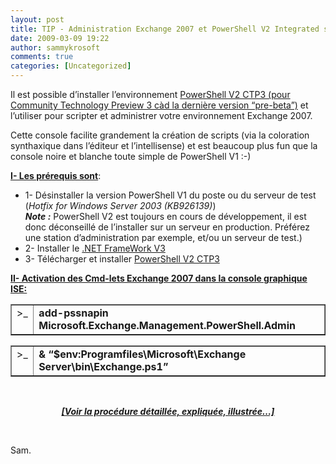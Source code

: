 ```yaml
---
layout: post
title: TIP - Administration Exchange 2007 et PowerShell V2 Integrated scripting environment (ISE)
date: 2009-03-09 19:22
author: sammykrosoft
comments: true
categories: [Uncategorized]
---
```

<p>Il est possible d&rsquo;installer l&rsquo;environnement <a href="http://www.microsoft.com/downloads/details.aspx?FamilyID=c913aeab-d7b4-4bb1-a958-ee6d7fe307bc&amp;displaylang=en" target="_blank" mce_href="http://www.microsoft.com/downloads/details.aspx?FamilyID=c913aeab-d7b4-4bb1-a958-ee6d7fe307bc&amp;displaylang=en">PowerShell V2 CTP3 (pour Community Technology Preview 3 c&agrave;d la derni&egrave;re version &ldquo;pre-beta&rdquo;)</a> et l&rsquo;utiliser pour scripter et administrer votre environnement Exchange 2007. <p>Cette console facilite grandement la cr&eacute;ation de scripts (via la coloration synthaxique dans l&rsquo;&eacute;diteur et l&rsquo;intellisense) et est beaucoup plus fun que la console noire et blanche toute simple de PowerShell V1 :-)</p><p><strong><u>I- Les pr&eacute;requis sont</u></strong>:</p><ul>   <li>1- D&eacute;sinstaller la version PowerShell V1 du poste ou du serveur de test&nbsp; (<em>Hotfix for Windows Server 2003 (KB926139)</em>)       <br><strong><em>Note :</em></strong> PowerShell V2 est toujours en cours de d&eacute;veloppement, il est donc d&eacute;conseill&eacute; de l&rsquo;installer sur un serveur en production. Pr&eacute;f&eacute;rez une station d&rsquo;administration par exemple, et/ou un serveur de test.) </li>    <li>2- Installer le <a href="http://www.microsoft.com/downloads/details.aspx?displaylang=fr&amp;FamilyID=10cc340b-f857-4a14-83f5-25634c3bf043" target="_blank" mce_href="http://www.microsoft.com/downloads/details.aspx?displaylang=fr&amp;FamilyID=10cc340b-f857-4a14-83f5-25634c3bf043">.NET FrameWork V3</a> </li>    <li>3- T&eacute;l&eacute;charger et installer <a href="http://www.microsoft.com/downloads/details.aspx?FamilyID=c913aeab-d7b4-4bb1-a958-ee6d7fe307bc&amp;displaylang=en" target="_blank" mce_href="http://www.microsoft.com/downloads/details.aspx?FamilyID=c913aeab-d7b4-4bb1-a958-ee6d7fe307bc&amp;displaylang=en">PowerShell V2 CTP3 </a></li> </ul><p><strong><u>II- Activation des Cmd-lets Exchange 2007 dans la console graphique ISE:</u></strong></p><table border="1" cellspacing="0" cellpadding="2" width="616"><tbody>     <tr>       <td valign="top" width="21">&gt;_</td>        <td valign="top" width="593"><strong>add-pssnapin Microsoft.Exchange.Management.PowerShell.Admin</strong></td>     </tr>   </tbody></table><table border="1" cellspacing="0" cellpadding="2" width="711"><tbody>     <tr>       <td valign="top" width="19">&gt;_</td>        <td valign="top" width="690"><strong>&amp; &ldquo;$env:Programfiles\Microsoft\Exchange Server\bin\Exchange.ps1&rdquo;</strong></td>     </tr>   </tbody></table><p>&nbsp;</p><p align="center"><em><strong><u><a href="http://blogs.technet.com/samdrey/pages/tip-administration-exchange-2007-et-powershell-v2-integrated-scripting-environment-ise.aspx" target="_blank">[Voir la proc&eacute;dure d&eacute;taill&eacute;e, expliqu&eacute;e, illustr&eacute;e&hellip;]</a></u></strong></em></p><p>&nbsp;</p><p>Sam.</p></p>

